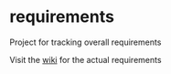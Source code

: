 # requirements
Project for tracking overall requirements

Visit the [wiki](https://github.com/fphindustries/requirements/wiki) for the actual requirements
